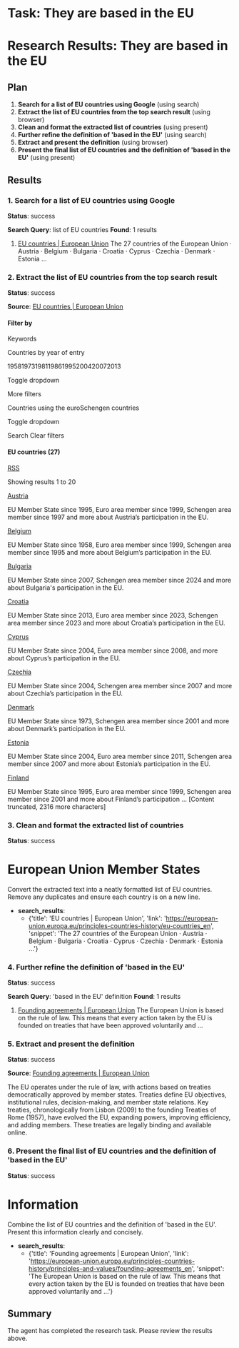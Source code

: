 # Task: They are based in the EU

# Research Results: They are based in the EU

## Plan

1. **Search for a list of EU countries using Google** (using search)
2. **Extract the list of EU countries from the top search result** (using browser)
3. **Clean and format the extracted list of countries** (using present)
4. **Further refine the definition of 'based in the EU'** (using search)
5. **Extract and present the definition** (using browser)
6. **Present the final list of EU countries and the definition of 'based in the EU'** (using present)

## Results

### 1. Search for a list of EU countries using Google
**Status**: success

**Search Query**: list of EU countries
**Found**: 1 results

1. [EU countries | European Union](https://european-union.europa.eu/principles-countries-history/eu-countries_en)
   The 27 countries of the European Union · Austria · Belgium · Bulgaria · Croatia · Cyprus · Czechia · Denmark · Estonia ...

### 2. Extract the list of EU countries from the top search result
**Status**: success

**Source**: [EU countries | European Union](https://european-union.europa.eu/principles-countries-history/eu-countries_en)


#### Filter by

Keywords

Countries by year of entry

19581973198119861995200420072013

Toggle dropdown

More filters

Countries using the euroSchengen countries

Toggle dropdown

Search Clear filters

####  EU countries (27)

[RSS](/node/288/rss_en)

Showing results 1 to 20

[Austria](/principles-countries-history/eu-countries/austria_en)

EU Member State since 1995, Euro area member since 1999, Schengen area member
since 1997 and more about Austria’s participation in the EU.

[Belgium](/principles-countries-history/eu-countries/belgium_en)

EU Member State since 1958, Euro area member since 1999, Schengen area member
since 1995 and more about Belgium’s participation in the EU.

[Bulgaria](/principles-countries-history/eu-countries/bulgaria_en)

EU Member State since 2007, Schengen area member since 2024 and more about
Bulgaria's participation in the EU.

[Croatia](/principles-countries-history/eu-countries/croatia_en)

EU Member State since 2013, Euro area member since 2023, Schengen area member
since 2023 and more about Croatia’s participation in the EU.

[Cyprus](/principles-countries-history/eu-countries/cyprus_en)

EU Member State since 2004, Euro area member since 2008, and more about
Cyprus’s participation in the EU.

[Czechia](/principles-countries-history/eu-countries/czechia_en)

EU Member State since 2004, Schengen area member since 2007 and more about
Czechia’s participation in the EU.

[Denmark](/principles-countries-history/eu-countries/denmark_en)

EU Member State since 1973, Schengen area member since 2001 and more about
Denmark’s participation in the EU.

[Estonia](/principles-countries-history/eu-countries/estonia_en)

EU Member State since 2004, Euro area member since 2011, Schengen area member
since 2007 and more about Estonia’s participation in the EU.

[Finland](/principles-countries-history/eu-countries/finland_en)

EU Member State since 1995, Euro area member since 1999, Schengen area member
since 2001 and more about Finland’s participation ... [Content truncated, 2316 more characters]

### 3. Clean and format the extracted list of countries
**Status**: success

# European Union Member States

Convert the extracted text into a neatly formatted list of EU countries. Remove any duplicates and ensure each country is on a new line.

- **search_results**:
  - {'title': 'EU countries | European Union', 'link': 'https://european-union.europa.eu/principles-countries-history/eu-countries_en', 'snippet': 'The 27 countries of the European Union · Austria · Belgium · Bulgaria · Croatia · Cyprus · Czechia · Denmark · Estonia ...'}

### 4. Further refine the definition of 'based in the EU'
**Status**: success

**Search Query**: 'based in the EU' definition
**Found**: 1 results

1. [Founding agreements | European Union](https://european-union.europa.eu/principles-countries-history/principles-and-values/founding-agreements_en)
   The European Union is based on the rule of law. This means that every action taken by the EU is founded on treaties that have been approved voluntarily and ...

### 5. Extract and present the definition
**Status**: success

**Source**: [Founding agreements | European Union](https://european-union.europa.eu/principles-countries-history/principles-and-values/founding-agreements_en)


The EU operates under the rule of law, with actions based on treaties democratically approved by member states.  Treaties define EU objectives, institutional rules, decision-making, and member state relations.  Key treaties, chronologically from Lisbon (2009) to the founding Treaties of Rome (1957), have evolved the EU, expanding powers, improving efficiency, and adding members.  These treaties are legally binding and available online.

### 6. Present the final list of EU countries and the definition of 'based in the EU'
**Status**: success

# Information

Combine the list of EU countries and the definition of 'based in the EU'. Present this information clearly and concisely.

- **search_results**:
  - {'title': 'Founding agreements | European Union', 'link': 'https://european-union.europa.eu/principles-countries-history/principles-and-values/founding-agreements_en', 'snippet': 'The European Union is based on the rule of law. This means that every action taken by the EU is founded on treaties that have been approved voluntarily and ...'}


## Summary

The agent has completed the research task. Please review the results above.